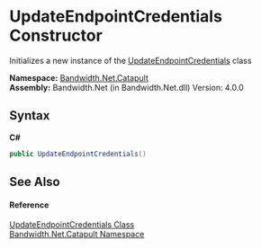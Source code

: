 ﻿# UpdateEndpointCredentials Constructor 
 

Initializes a new instance of the <a href ="T_Bandwidth_Net_Catapult_UpdateEndpointCredentials.md">UpdateEndpointCredentials</a> class

**Namespace:**&nbsp;<a href ="N_Bandwidth_Net_Catapult.md">Bandwidth.Net.Catapult</a><br />**Assembly:**&nbsp;Bandwidth.Net (in Bandwidth.Net.dll) Version: 4.0.0

## Syntax

**C#**<br />
``` C#
public UpdateEndpointCredentials()
```


## See Also


#### Reference
<a href ="T_Bandwidth_Net_Catapult_UpdateEndpointCredentials.md">UpdateEndpointCredentials Class</a><br /><a href ="N_Bandwidth_Net_Catapult.md">Bandwidth.Net.Catapult Namespace</a><br />